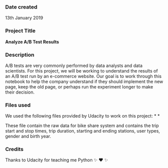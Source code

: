 ### Date created
13th January 2019

### Project Title
**Analyze A/B Test Results**

### Description
A/B tests are very commonly performed by data analysts and data scientists.
For this project, we will be working to understand the results of an A/B test run by an e-commerce website. Our goal is to work through this notebook to help the company understand if they should implement the new page, keep the old page, or perhaps run the experiment longer to make their decision.

### Files used
We used the following files provided by Udacity to work on this project:
*
*


These file contain the raw data for bike share system and contains the trip start and stop times,
trip duration, starting and ending stations, user types, gender and birth year.

### Credits
Thanks to Udacity for teaching me Python :sparkles: :heart: :sparkles:
